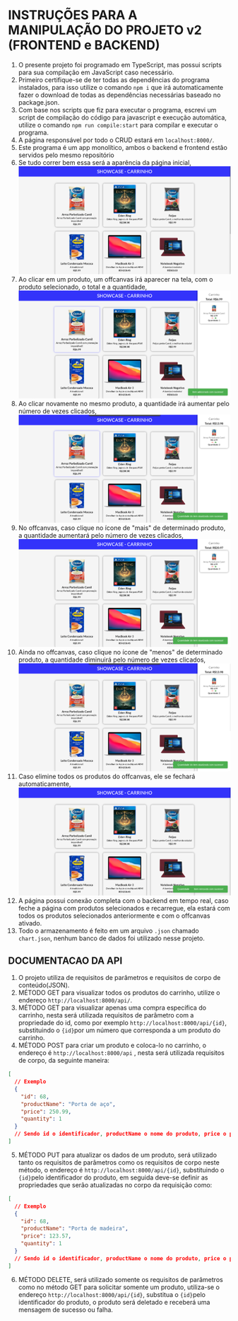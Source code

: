 # INSTRUÇÕES PARA A MANIPULAÇÃO DO PROJETO v2 (FRONTEND e BACKEND)

1. O presente projeto foi programado em TypeScript, mas possui scripts para sua compilação em JavaScript caso necessário.
2. Primeiro certifique-se de ter todas as dependências do programa instalados, para isso utilize o comando `npm i` que irá automaticamente fazer o download de todas as dependências necessárias baseado no package.json.
3. Com base nos scripts que fiz para executar o programa, escrevi um script de compilação do código para javascript e execução automática, utilize o comando `npm run compile:start` para compilar e executar o programa.
4. A página responsável por todo o CRUD estará em `localhost:8000/`.
5. Este programa é um app monolítico, ambos o backend e frontend estão servidos pelo mesmo repositório
6. Se tudo correr bem essa será a aparência da página inicial, ![inicio](./docs/inicio.png)
7. Ao clicar em um produto, um offcanvas irá aparecer na tela, com o produto selecionado, o total e a quantidade, ![produto-1](./docs/tocar-produto.png)
8. Ao clicar novamente no mesmo produto, a quantidade irá aumentar pelo número de vezes clicados, ![produto-2](./docs/tocar-produto-2.png)
9. No offcanvas, caso clique no ícone de "mais" de determinado produto, a quantidade aumentará pelo número de vezes clicados, ![incrementador](./docs/incrementador.png)
10. Ainda no offcanvas, caso clique no ícone de "menos" de determinado produto, a quantidade diminuirá pelo número de vezes clicados, ![decrementador](./docs/decrementador.png)
11. Caso elimine todos os produtos do offcanvas, ele se fechará automaticamente, ![remover](./docs/remover.png)
12. A página possui conexão completa com o backend em tempo real, caso feche a página com produtos selecionados e recarregue, ela estará com todos os produtos selecionados anteriormente e com o offcanvas ativado.
13. Todo o armazenamento é feito em um arquivo `.json` chamado `chart.json`, nenhum banco de dados foi utilizado nesse projeto.

## DOCUMENTACAO DA API

1. O projeto utiliza de requisitos de parâmetros e requisitos de corpo de conteúdo(JSON).
2. MÉTODO GET para visualizar todos os produtos do carrinho, utilize o endereço `http://localhost:8000/api/`.
3. MÉTODO GET para visualizar apenas uma compra específica do carrinho, nesta será utilizada requisitos de parâmetro com a propriedade do id, como por exemplo `http://localhost:8000/api/{id}`, substituindo o `{id}`por um número que corresponda a um produto do carrinho.
4. MÉTODO POST para criar um produto e coloca-lo no carrinho, o endereço é `http://localhost:8000/api` , nesta será utilizada requisitos de corpo, da seguinte maneira:

```json
[
  // Exemplo
  {
    "id": 68,
    "productName": "Porta de aço",
    "price": 250.99,
    "quantity": 1
  }
  // Sendo id o identificador, productName o nome do produto, price o preço, quantity a quantidade
]
```

5. MÉTODO PUT para atualizar os dados de um produto, será utilizado tanto os requisitos de parâmetros como os requisitos de corpo neste método, o endereço é `http://localhost:8000/api/{id}`, substituindo o `{id}`pelo identificador do produto, em seguida deve-se definir as propriedades que serão atualizadas no corpo da requisição como:

```json
[
  // Exemplo
  {
    "id": 68,
    "productName": "Porta de madeira",
    "price": 123.57,
    "quantity": 1
  }
  // Sendo id o identificador, productName o nome do produto, price o preço, quantity a quantidade
]
```

6. MÉTODO DELETE, será utilizado somente os requisitos de parâmetros como no método GET para solicitar somente um produto, utiliza-se o endereço `http://localhost:8000/api/{id}`, substitua o `{id}`pelo identificador do produto, o produto será deletado e receberá uma mensagem de sucesso ou falha.
